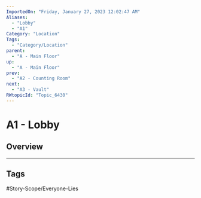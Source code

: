 ```yaml
---
ImportedOn: "Friday, January 27, 2023 12:02:47 AM"
Aliases:
  - "Lobby"
  - "A1"
Category: "Location"
Tags:
  - "Category/Location"
parent:
  - "A - Main Floor"
up:
  - "A - Main Floor"
prev:
  - "A2 - Counting Room"
next:
  - "A3 - Vault"
RWtopicId: "Topic_6430"
---
```

# A1 - Lobby
## Overview

---
## Tags
#Story-Scope/Everyone-Lies

